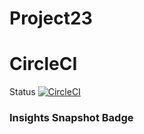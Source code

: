 # Project23


# CircleCI

Status [![CircleCI](https://dl.circleci.com/status-badge/img/gh/prasannaboga/project23/tree/main.svg?style=svg)](https://dl.circleci.com/status-badge/redirect/gh/prasannaboga/project23/tree/main)

### Insights Snapshot Badge

